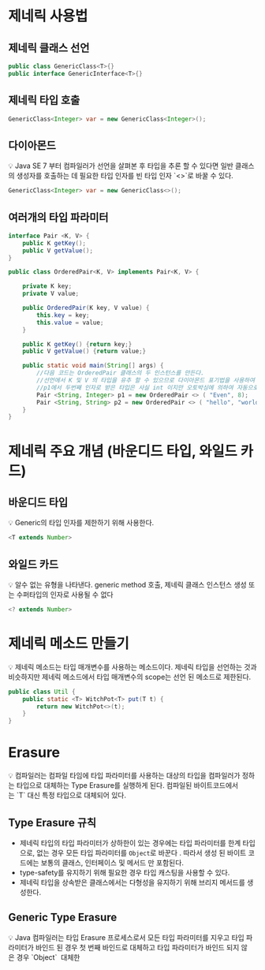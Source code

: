 # 제네릭 사용법

## 제네릭 클래스 선언

```java
public class GenericClass<T>{}
public interface GenericInterface<T>{}
```

## 제네릭 타입 호출

```java
GenericClass<Integer> var = new GenericClass<Integer>();
```

## 다이아몬드

<aside>
💡 Java SE 7 부터 컴파일러가 선언을 살펴본 후 타입을 추론 할 수 있다면 일반 클래스의 생성자를 호출하는 데 필요한 타입 인자를 빈 타입 인자 `<>`로 바꿀 수 있다.

</aside>

```java
GenericClass<Integer> var = new GenericClass<>();
```

## 여러개의 타입 파라미터

```java
interface Pair <K, V> {
    public K getKey();
    public V getValue();
}

public class OrderedPair<K, V> implements Pair<K, V> {

    private K key;
    private V value;

    public OrderedPair(K key, V value) {
        this.key = key;
        this.value = value;
    }

    public K getKey() {return key;}
    public V getValue() {return value;}

    public static void main(String[] args) {
        //다음 코드는 OrderedPair 클래스의 두 인스턴스를 만든다.
        //선언에서 K 및 V 의 타입을 유추 할 수 있으므로 다이아몬드 표기법을 사용하여 코드를 단축할 수 있다.
        //p1에서 두번째 인자로 받은 타입은 사실 int 이지만 오토박싱에 의하여 자동으로 Integer로 변환된다.
        Pair <String, Integer> p1 = new OrderedPair <> ( "Even", 8);
        Pair <String, String> p2 = new OrderedPair <> ( "hello", "world");
    }
}
```

# 제네릭 주요 개념 (바운디드 타입, 와일드 카드)

## 바운디드 타입

<aside>
💡 Generic의 타입 인자를 제한하기 위해 사용한다.

</aside>

```java
<T extends Number>
```

## 와일드 카드

<aside>
💡 알수 없는 유형을 나타낸다.
generic method 호출, 제네릭 클래스 인스턴스 생성 또는 수퍼타입의 인자로 사용될 수 없다

</aside>

```java
<? extends Number>
```

# 제네릭 메소드 만들기

<aside>
💡 제네릭 메소드는 타입 매개변수를 사용하는 메소드이다. 제네릭 타입을 선언하는 것과 비슷하지만 제네릭 메소드에서 타입 매개변수의 scope는 선언 된 메소드로 제한된다.

</aside>

```java
public class Util {
    public static <T> WitchPot<T> put(T t) {
        return new WitchPot<>(t);
    }
}
```

# Erasure

<aside>
💡 컴파일러는 컴파일 타임에 타입 파라미터를 사용하는 대상의 타입을 컴파일러가 정하는 타입으로 대체하는 Type Erasure를 실행하게 된다. 컴파일된 바이트코드에서는 `T` 대신 특정 타입으로 대체되어 있다.

</aside>

## Type Erasure 규칙

- 제네릭 타입의 타입 파라미터가 상하한이 있는 경우에는 타입 파라미터를 한계 타입으로, 없는 경우 모든 타입 파라미터를 `Object`로 바꾼다 . 따라서 생성 된 바이트 코드에는 보통의 클래스, 인터페이스 및 메서드 만 포함된다.
- type-safety를 유지하기 위해 필요한 경우 타입 캐스팅을 사용할 수 있다.
- 제네릭 타입을 상속받은 클래스에서는 다형성을 유지하기 위해 브리지 메서드를 생성한다.

## Generic Type Erasure

<aside>
💡 Java 컴파일러는 타입 Erasure 프로세스로서 모든 타입 파라미터를 지우고 타입 파라미터가 바인드 된 경우 첫 번째 바인드로 대체하고 타입 파라미터가 바인드 되지 않은 경우 `Object`
 대체한

</aside>
